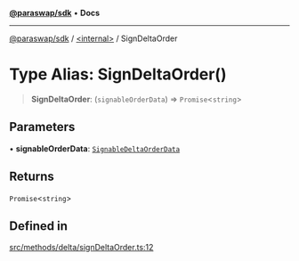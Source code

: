 [**@paraswap/sdk**](../../README.md) • **Docs**

***

[@paraswap/sdk](../../globals.md) / [\<internal\>](../README.md) / SignDeltaOrder

# Type Alias: SignDeltaOrder()

> **SignDeltaOrder**: (`signableOrderData`) => `Promise`\<`string`\>

## Parameters

• **signableOrderData**: [`SignableDeltaOrderData`](../../type-aliases/SignableDeltaOrderData.md)

## Returns

`Promise`\<`string`\>

## Defined in

[src/methods/delta/signDeltaOrder.ts:12](https://github.com/paraswap/paraswap-sdk/blob/master/src/methods/delta/signDeltaOrder.ts#L12)
